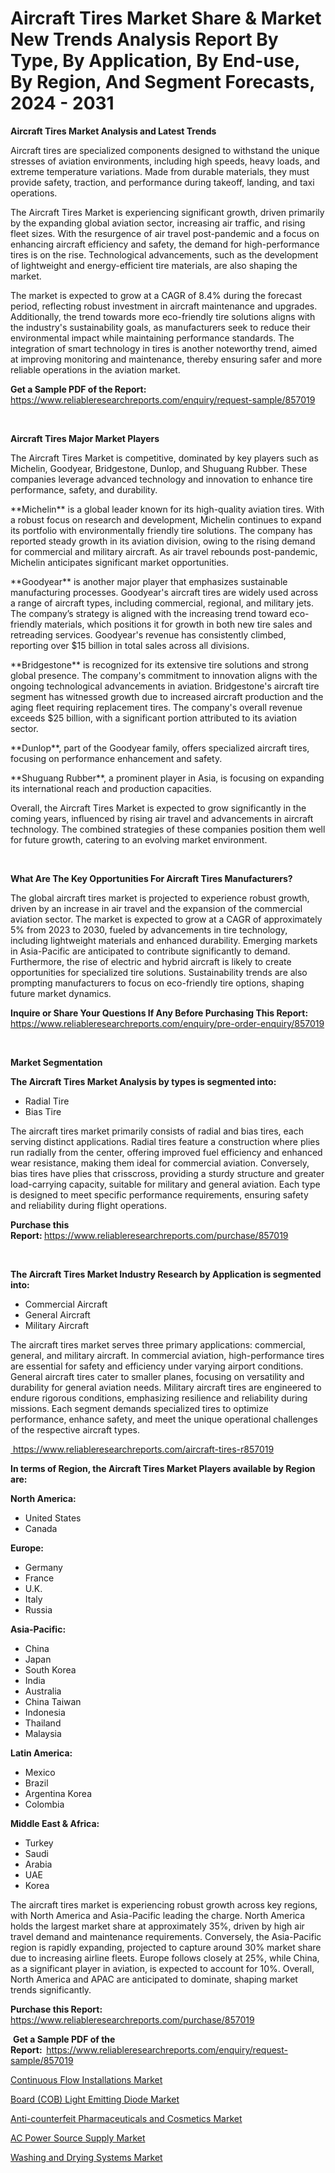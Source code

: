 <p><h1>Aircraft Tires Market Share & Market New Trends Analysis Report By Type, By Application, By End-use, By Region, And Segment Forecasts, 2024 - 2031</h1></p><p><strong>Aircraft Tires Market Analysis and Latest Trends</strong></p>
<p><p>Aircraft tires are specialized components designed to withstand the unique stresses of aviation environments, including high speeds, heavy loads, and extreme temperature variations. Made from durable materials, they must provide safety, traction, and performance during takeoff, landing, and taxi operations.</p><p>The Aircraft Tires Market is experiencing significant growth, driven primarily by the expanding global aviation sector, increasing air traffic, and rising fleet sizes. With the resurgence of air travel post-pandemic and a focus on enhancing aircraft efficiency and safety, the demand for high-performance tires is on the rise. Technological advancements, such as the development of lightweight and energy-efficient tire materials, are also shaping the market.</p><p>The market is expected to grow at a CAGR of 8.4% during the forecast period, reflecting robust investment in aircraft maintenance and upgrades. Additionally, the trend towards more eco-friendly tire solutions aligns with the industry's sustainability goals, as manufacturers seek to reduce their environmental impact while maintaining performance standards. The integration of smart technology in tires is another noteworthy trend, aimed at improving monitoring and maintenance, thereby ensuring safer and more reliable operations in the aviation market.</p></p>
<p><strong>Get a Sample PDF of the Report:&nbsp;</strong> <a href="https://www.reliableresearchreports.com/enquiry/request-sample/857019?utm_campaign=1611&utm_medium=2&utm_source=Github&utm_content=ia&utm_term=02112024&utm_id=aircraft-tires">https://www.reliableresearchreports.com/enquiry/request-sample/857019</a></p>
<p>&nbsp;</p>
<p><strong>Aircraft Tires Major Market Players</strong></p>
<p><p>The Aircraft Tires Market is competitive, dominated by key players such as Michelin, Goodyear, Bridgestone, Dunlop, and Shuguang Rubber. These companies leverage advanced technology and innovation to enhance tire performance, safety, and durability.</p><p>**Michelin** is a global leader known for its high-quality aviation tires. With a robust focus on research and development, Michelin continues to expand its portfolio with environmentally friendly tire solutions. The company has reported steady growth in its aviation division, owing to the rising demand for commercial and military aircraft. As air travel rebounds post-pandemic, Michelin anticipates significant market opportunities.</p><p>**Goodyear** is another major player that emphasizes sustainable manufacturing processes. Goodyear's aircraft tires are widely used across a range of aircraft types, including commercial, regional, and military jets. The company’s strategy is aligned with the increasing trend toward eco-friendly materials, which positions it for growth in both new tire sales and retreading services. Goodyear's revenue has consistently climbed, reporting over $15 billion in total sales across all divisions.</p><p>**Bridgestone** is recognized for its extensive tire solutions and strong global presence. The company's commitment to innovation aligns with the ongoing technological advancements in aviation. Bridgestone's aircraft tire segment has witnessed growth due to increased aircraft production and the aging fleet requiring replacement tires. The company's overall revenue exceeds $25 billion, with a significant portion attributed to its aviation sector.</p><p>**Dunlop**, part of the Goodyear family, offers specialized aircraft tires, focusing on performance enhancement and safety. </p><p>**Shuguang Rubber**, a prominent player in Asia, is focusing on expanding its international reach and production capacities. </p><p>Overall, the Aircraft Tires Market is expected to grow significantly in the coming years, influenced by rising air travel and advancements in aircraft technology. The combined strategies of these companies position them well for future growth, catering to an evolving market environment.</p></p>
<p>&nbsp;</p>
<p><strong>What Are The Key Opportunities For Aircraft Tires Manufacturers?</strong></p>
<p><p>The global aircraft tires market is projected to experience robust growth, driven by an increase in air travel and the expansion of the commercial aviation sector. The market is expected to grow at a CAGR of approximately 5% from 2023 to 2030, fueled by advancements in tire technology, including lightweight materials and enhanced durability. Emerging markets in Asia-Pacific are anticipated to contribute significantly to demand. Furthermore, the rise of electric and hybrid aircraft is likely to create opportunities for specialized tire solutions. Sustainability trends are also prompting manufacturers to focus on eco-friendly tire options, shaping future market dynamics.</p></p>
<p><strong>Inquire or Share Your Questions If Any Before Purchasing This Report:</strong> <a href="https://www.reliableresearchreports.com/enquiry/pre-order-enquiry/857019?utm_campaign=1611&utm_medium=2&utm_source=Github&utm_content=ia&utm_term=02112024&utm_id=aircraft-tires">https://www.reliableresearchreports.com/enquiry/pre-order-enquiry/857019</a></p>
<p>&nbsp;</p>
<p><strong>Market Segmentation</strong></p>
<p><strong>The Aircraft Tires Market Analysis by types is segmented into:</strong></p>
<p><ul><li>Radial Tire</li><li>Bias Tire</li></ul></p>
<p><p>The aircraft tires market primarily consists of radial and bias tires, each serving distinct applications. Radial tires feature a construction where plies run radially from the center, offering improved fuel efficiency and enhanced wear resistance, making them ideal for commercial aviation. Conversely, bias tires have plies that crisscross, providing a sturdy structure and greater load-carrying capacity, suitable for military and general aviation. Each type is designed to meet specific performance requirements, ensuring safety and reliability during flight operations.</p></p>
<p><strong>Purchase this Report:&nbsp;</strong><a href="https://www.reliableresearchreports.com/purchase/857019?utm_campaign=1611&utm_medium=2&utm_source=Github&utm_content=ia&utm_term=02112024&utm_id=aircraft-tires">https://www.reliableresearchreports.com/purchase/857019</a></p>
<p>&nbsp;</p>
<p><strong>The Aircraft Tires Market Industry Research by Application is segmented into:</strong></p>
<p><ul><li>Commercial Aircraft</li><li>General Aircraft</li><li>Military Aircraft</li></ul></p>
<p><p>The aircraft tires market serves three primary applications: commercial, general, and military aircraft. In commercial aviation, high-performance tires are essential for safety and efficiency under varying airport conditions. General aircraft tires cater to smaller planes, focusing on versatility and durability for general aviation needs. Military aircraft tires are engineered to endure rigorous conditions, emphasizing resilience and reliability during missions. Each segment demands specialized tires to optimize performance, enhance safety, and meet the unique operational challenges of the respective aircraft types.</p></p>
<p><a href="https://www.reliableresearchreports.com/aircraft-tires-r857019?utm_campaign=1611&utm_medium=2&utm_source=Github&utm_content=ia&utm_term=02112024&utm_id=aircraft-tires">&nbsp;https://www.reliableresearchreports.com/aircraft-tires-r857019</a></p>
<p><strong>In terms of Region, the Aircraft Tires Market Players available by Region are:</strong></p>
<p>
    <p> <strong> North America: </strong>
        <ul>
            <li>United States</li>
            <li>Canada</li>
        </ul>
        </p> 
    <p> <strong> Europe: </strong>
        <ul>
            <li>Germany</li>
            <li>France</li>
            <li>U.K.</li>
            <li>Italy</li>
            <li>Russia</li>
        </ul>
        </p> 
    <p> <strong> Asia-Pacific: </strong>
        <ul>
            <li>China</li>
            <li>Japan</li>
            <li>South Korea</li>
            <li>India</li>
            <li>Australia</li>
            <li>China Taiwan</li>
            <li>Indonesia</li>
            <li>Thailand</li>
            <li>Malaysia</li>
        </ul>
        </p> 
    <p> <strong> Latin America: </strong>
        <ul>
            <li>Mexico</li>
            <li>Brazil</li>
            <li>Argentina Korea</li>
            <li>Colombia</li>
        </ul>
        </p> 
    <p> <strong> Middle East & Africa: </strong>
        <ul>
            <li>Turkey</li>
            <li>Saudi</li>
            <li>Arabia</li>
            <li>UAE</li>
            <li>Korea</li>
        </ul>
    </p>
    </p>
<p><p>The aircraft tires market is experiencing robust growth across key regions, with North America and Asia-Pacific leading the charge. North America holds the largest market share at approximately 35%, driven by high air travel demand and maintenance requirements. Conversely, the Asia-Pacific region is rapidly expanding, projected to capture around 30% market share due to increasing airline fleets. Europe follows closely at 25%, while China, as a significant player in aviation, is expected to account for 10%. Overall, North America and APAC are anticipated to dominate, shaping market trends significantly.</p></p>
<p><strong>Purchase this Report: </strong><a href="https://www.reliableresearchreports.com/purchase/857019?utm_campaign=1611&utm_medium=2&utm_source=Github&utm_content=ia&utm_term=02112024&utm_id=aircraft-tires">https://www.reliableresearchreports.com/purchase/857019</a></p>
<p>&nbsp;<strong>Get a Sample PDF of the Report:&nbsp;&nbsp;</strong><a href="https://www.reliableresearchreports.com/enquiry/request-sample/857019?utm_campaign=1611&utm_medium=2&utm_source=Github&utm_content=ia&utm_term=02112024&utm_id=aircraft-tires">https://www.reliableresearchreports.com/enquiry/request-sample/857019</a></p>
<p><strong></strong></p>
<p><p><a href="https://www.linkedin.com/pulse/continuous-flow-installations-market-overview-forecast-k8ece?utm_campaign=1611&utm_medium=2&utm_source=Github&utm_content=ia&utm_term=02112024&utm_id=aircraft-tires">Continuous Flow Installations Market</a></p><p><a href="https://www.linkedin.com/pulse/strategic-roadmap-success-global-board-cob-light-emitting-diode-i0ouc?utm_campaign=1611&utm_medium=2&utm_source=Github&utm_content=ia&utm_term=02112024&utm_id=aircraft-tires">Board (COB) Light Emitting Diode Market</a></p><p><a href="https://www.linkedin.com/pulse/anti-counterfeit-pharmaceuticals-cosmetics-market-segmentation-solsc?utm_campaign=1611&utm_medium=2&utm_source=Github&utm_content=ia&utm_term=02112024&utm_id=aircraft-tires">Anti-counterfeit Pharmaceuticals and Cosmetics Market</a></p><p><a href="https://www.linkedin.com/pulse/emerging-technologies-reshaping-ac-power-source-supply-nlqpe?utm_campaign=1611&utm_medium=2&utm_source=Github&utm_content=ia&utm_term=02112024&utm_id=aircraft-tires">AC Power Source Supply Market</a></p><p><a href="https://www.linkedin.com/pulse/regional-adaptations-global-washing-drying-systems-market-trends-j2jne?utm_campaign=1611&utm_medium=2&utm_source=Github&utm_content=ia&utm_term=02112024&utm_id=aircraft-tires">Washing and Drying Systems Market</a></p></p>